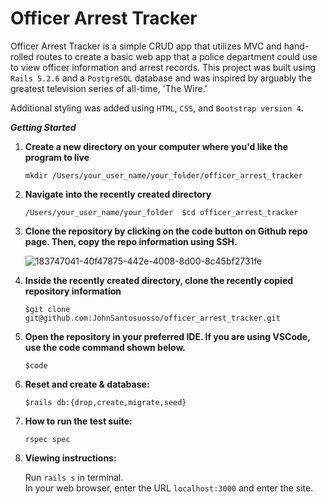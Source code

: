 # Officer Arrest Tracker

Officer Arrest Tracker is a simple CRUD app that utilizes MVC and hand-rolled routes to create a basic web app that a police department could use to view officer information and arrest records.  This project was built using ```Rails 5.2.6``` and a ```PostgreSQL``` database and was inspired by arguably the greatest television series of all-time, 'The Wire.'

Additional styling was added using ```HTML```, ```CSS```, and ```Bootstrap version 4```.

**_Getting Started_**

 1.  **Create a new directory on your computer where you'd like the program to live** 

     ```mkdir /Users/your_user_name/your_folder/officer_arrest_tracker```
  
 2.  **Navigate into the recently created directory** 

     ```/Users/your_user_name/your_folder  $cd officer_arrest_tracker ```
  
 3.  **Clone the repository by clicking on the code button on Github repo page. Then, copy the repo information using SSH.**

     ![183747041-40f47875-442e-4008-8d00-8c45bf2731fe](https://user-images.githubusercontent.com/95776577/183752233-c9130b38-ce16-4b4c-aeb4-fdf0d0d4a137.png)


  
 4.  **Inside the recently created directory, clone the recently copied repository information** 

      ```$git clone git@github.com:JohnSantosuosso/officer_arrest_tracker.git```

 5. **Open the repository in your preferred IDE.  If you are using VSCode, use the code command shown below.** 

     ```$code```

 6.  **Reset and create & database:** 

     ```$rails db:{drop,create,migrate,seed}```

 7.  **How to run the test suite:**

     ```rspec spec```

 8.  **Viewing instructions:**

     Run ```rails s``` in terminal.  
     In your web browser, enter the URL ```localhost:3000``` and enter the site.
